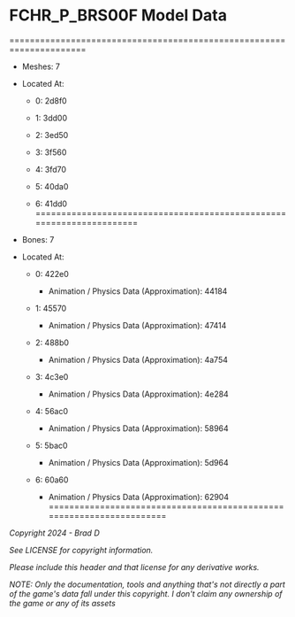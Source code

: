 # FCHR_P_BRS00F Model Data
=====================================================================

* Meshes: 7

* Located At:

  * 0: 2d8f0

  * 1: 3dd00

  * 2: 3ed50

  * 3: 3f560

  * 4: 3fd70

  * 5: 40da0

  * 6: 41dd0
=====================================================================

* Bones: 7

* Located At:

  * 0: 422e0

    * Animation / Physics Data (Approximation): 44184

  * 1: 45570

    * Animation / Physics Data (Approximation): 47414

  * 2: 488b0

    * Animation / Physics Data (Approximation): 4a754

  * 3: 4c3e0

    * Animation / Physics Data (Approximation): 4e284

  * 4: 56ac0

    * Animation / Physics Data (Approximation): 58964

  * 5: 5bac0

    * Animation / Physics Data (Approximation): 5d964

  * 6: 60a60

    * Animation / Physics Data (Approximation): 62904
=====================================================================

*Copyright 2024 - Brad D*

*See LICENSE for copyright information.*

*Please include this header and that license for any derivative works.*

*NOTE: Only the documentation, tools and anything that's not directly a part of the game's data fall under this copyright. I don't claim any ownership of the game or any of its assets*
